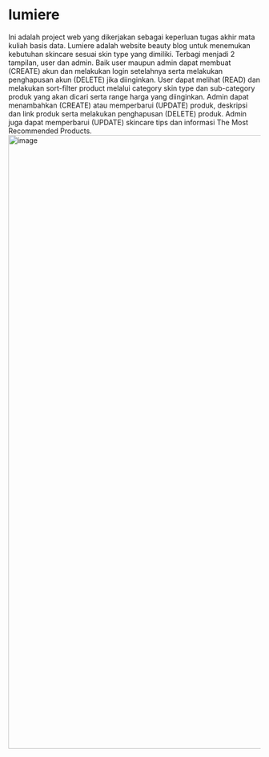 # lumiere

Ini adalah project web yang dikerjakan sebagai keperluan tugas akhir mata kuliah basis data.
Lumiere adalah website beauty blog untuk menemukan kebutuhan skincare sesuai skin type yang dimiliki.
Terbagi menjadi 2 tampilan, user dan admin.
Baik user maupun admin dapat membuat (CREATE) akun dan melakukan login setelahnya serta melakukan penghapusan akun (DELETE) jika diinginkan.
User dapat melihat (READ) dan melakukan sort-filter product melalui category skin type dan sub-category produk yang akan dicari serta range harga yang diinginkan.
Admin dapat menambahkan (CREATE) atau memperbarui (UPDATE) produk, deskripsi dan link produk serta melakukan penghapusan (DELETE) produk.
Admin juga dapat memperbarui (UPDATE) skincare tips dan informasi The Most Recommended Products. 
<br>
<img width="2545" height="1223" alt="image" src="https://github.com/user-attachments/assets/7f95e742-f262-412e-9b4d-a60bfbcd6e03" />

